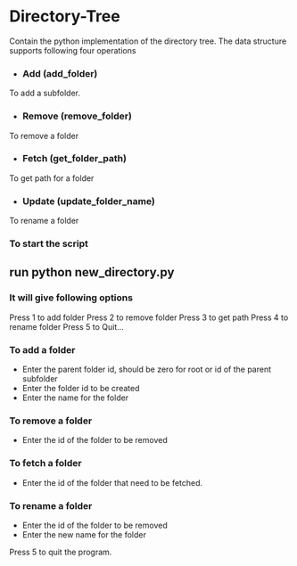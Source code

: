 # Directory-Tree

Contain the python implementation of the directory tree.
The data structure supports following four operations

* ### Add (add_folder)
To add a subfolder.
* ### Remove (remove_folder)
To remove a folder
* ### Fetch (get_folder_path)
To get path for a folder
* ### Update (update_folder_name)
To rename a folder

### To start the script 

## run python new_directory.py

### It will give following options
Press 1 to add folder
Press 2 to remove folder
Press 3 to get path
Press 4 to rename folder
Press 5 to Quit...

### To add a folder
* Enter the parent folder id, should be zero for root or id of the parent subfolder
* Enter the folder id to be created
* Enter the name for the folder

### To remove a folder
* Enter the id of the folder to be removed

### To fetch a folder
* Enter the id of the folder that need to be fetched.

### To rename a folder
* Enter the id of the folder to be removed
* Enter the new name for the folder


Press 5 to quit the program.




